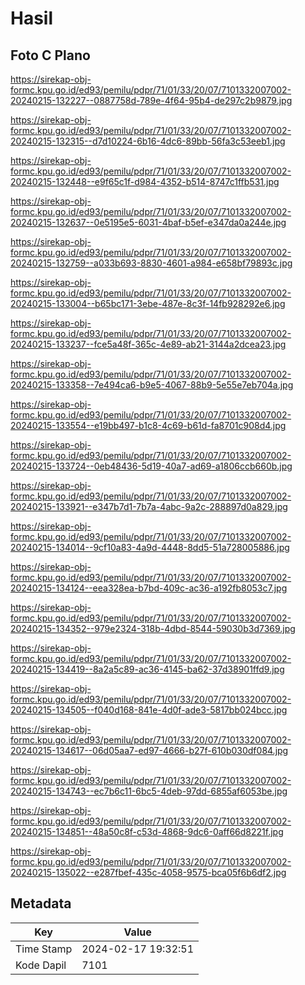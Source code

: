 # Hasil

## Foto C Plano

https://sirekap-obj-formc.kpu.go.id/ed93/pemilu/pdpr/71/01/33/20/07/7101332007002-20240215-132227--0887758d-789e-4f64-95b4-de297c2b9879.jpg

https://sirekap-obj-formc.kpu.go.id/ed93/pemilu/pdpr/71/01/33/20/07/7101332007002-20240215-132315--d7d10224-6b16-4dc6-89bb-56fa3c53eeb1.jpg

https://sirekap-obj-formc.kpu.go.id/ed93/pemilu/pdpr/71/01/33/20/07/7101332007002-20240215-132448--e9f65c1f-d984-4352-b514-8747c1ffb531.jpg

https://sirekap-obj-formc.kpu.go.id/ed93/pemilu/pdpr/71/01/33/20/07/7101332007002-20240215-132637--0e5195e5-6031-4baf-b5ef-e347da0a244e.jpg

https://sirekap-obj-formc.kpu.go.id/ed93/pemilu/pdpr/71/01/33/20/07/7101332007002-20240215-132759--a033b693-8830-4601-a984-e658bf79893c.jpg

https://sirekap-obj-formc.kpu.go.id/ed93/pemilu/pdpr/71/01/33/20/07/7101332007002-20240215-133004--b65bc171-3ebe-487e-8c3f-14fb928292e6.jpg

https://sirekap-obj-formc.kpu.go.id/ed93/pemilu/pdpr/71/01/33/20/07/7101332007002-20240215-133237--fce5a48f-365c-4e89-ab21-3144a2dcea23.jpg

https://sirekap-obj-formc.kpu.go.id/ed93/pemilu/pdpr/71/01/33/20/07/7101332007002-20240215-133358--7e494ca6-b9e5-4067-88b9-5e55e7eb704a.jpg

https://sirekap-obj-formc.kpu.go.id/ed93/pemilu/pdpr/71/01/33/20/07/7101332007002-20240215-133554--e19bb497-b1c8-4c69-b61d-fa8701c908d4.jpg

https://sirekap-obj-formc.kpu.go.id/ed93/pemilu/pdpr/71/01/33/20/07/7101332007002-20240215-133724--0eb48436-5d19-40a7-ad69-a1806ccb660b.jpg

https://sirekap-obj-formc.kpu.go.id/ed93/pemilu/pdpr/71/01/33/20/07/7101332007002-20240215-133921--e347b7d1-7b7a-4abc-9a2c-288897d0a829.jpg

https://sirekap-obj-formc.kpu.go.id/ed93/pemilu/pdpr/71/01/33/20/07/7101332007002-20240215-134014--9cf10a83-4a9d-4448-8dd5-51a728005886.jpg

https://sirekap-obj-formc.kpu.go.id/ed93/pemilu/pdpr/71/01/33/20/07/7101332007002-20240215-134124--eea328ea-b7bd-409c-ac36-a192fb8053c7.jpg

https://sirekap-obj-formc.kpu.go.id/ed93/pemilu/pdpr/71/01/33/20/07/7101332007002-20240215-134352--979e2324-318b-4dbd-8544-59030b3d7369.jpg

https://sirekap-obj-formc.kpu.go.id/ed93/pemilu/pdpr/71/01/33/20/07/7101332007002-20240215-134419--8a2a5c89-ac36-4145-ba62-37d38901ffd9.jpg

https://sirekap-obj-formc.kpu.go.id/ed93/pemilu/pdpr/71/01/33/20/07/7101332007002-20240215-134505--f040d168-841e-4d0f-ade3-5817bb024bcc.jpg

https://sirekap-obj-formc.kpu.go.id/ed93/pemilu/pdpr/71/01/33/20/07/7101332007002-20240215-134617--06d05aa7-ed97-4666-b27f-610b030df084.jpg

https://sirekap-obj-formc.kpu.go.id/ed93/pemilu/pdpr/71/01/33/20/07/7101332007002-20240215-134743--ec7b6c11-6bc5-4deb-97dd-6855af6053be.jpg

https://sirekap-obj-formc.kpu.go.id/ed93/pemilu/pdpr/71/01/33/20/07/7101332007002-20240215-134851--48a50c8f-c53d-4868-9dc6-0aff66d8221f.jpg

https://sirekap-obj-formc.kpu.go.id/ed93/pemilu/pdpr/71/01/33/20/07/7101332007002-20240215-135022--e287fbef-435c-4058-9575-bca05f6b6df2.jpg


## Metadata

| Key        | Value               |
| ---------- | ------------------- |
| Time Stamp | 2024-02-17 19:32:51 |
| Kode Dapil | 7101                |




